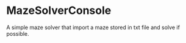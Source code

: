 # MazeSolverConsole
A simple maze solver that import a maze stored in txt file and solve if possible.
